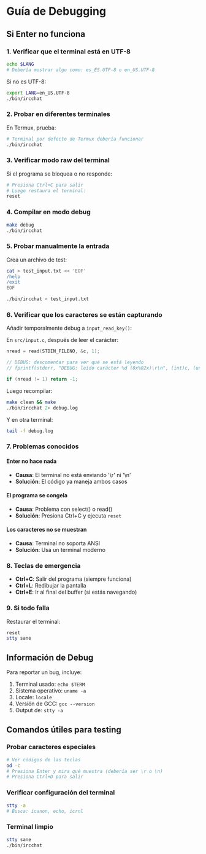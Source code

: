 # Guía de Debugging

## Si Enter no funciona

### 1. Verificar que el terminal está en UTF-8
```bash
echo $LANG
# Debería mostrar algo como: es_ES.UTF-8 o en_US.UTF-8
```

Si no es UTF-8:
```bash
export LANG=en_US.UTF-8
./bin/ircchat
```

### 2. Probar en diferentes terminales

En Termux, prueba:
```bash
# Terminal por defecto de Termux debería funcionar
./bin/ircchat
```

### 3. Verificar modo raw del terminal

Si el programa se bloquea o no responde:
```bash
# Presiona Ctrl+C para salir
# Luego restaura el terminal:
reset
```

### 4. Compilar en modo debug

```bash
make debug
./bin/ircchat
```

### 5. Probar manualmente la entrada

Crea un archivo de test:
```bash
cat > test_input.txt << 'EOF'
/help
/exit
EOF

./bin/ircchat < test_input.txt
```

### 6. Verificar que los caracteres se están capturando

Añadir temporalmente debug a `input_read_key()`:

En `src/input.c`, después de leer el carácter:
```c
nread = read(STDIN_FILENO, &c, 1);

// DEBUG: descomentar para ver qué se está leyendo
// fprintf(stderr, "DEBUG: leído carácter %d (0x%02x)\r\n", (int)c, (unsigned char)c);

if (nread != 1) return -1;
```

Luego recompilar:
```bash
make clean && make
./bin/ircchat 2> debug.log
```

Y en otra terminal:
```bash
tail -f debug.log
```

### 7. Problemas conocidos

#### Enter no hace nada
- **Causa**: El terminal no está enviando '\r' ni '\n'
- **Solución**: El código ya maneja ambos casos

#### El programa se congela
- **Causa**: Problema con select() o read()
- **Solución**: Presiona Ctrl+C y ejecuta `reset`

#### Los caracteres no se muestran
- **Causa**: Terminal no soporta ANSI
- **Solución**: Usa un terminal moderno

### 8. Teclas de emergencia

- **Ctrl+C**: Salir del programa (siempre funciona)
- **Ctrl+L**: Redibujar la pantalla
- **Ctrl+E**: Ir al final del buffer (si estás navegando)

### 9. Si todo falla

Restaurar el terminal:
```bash
reset
stty sane
```

## Información de Debug

Para reportar un bug, incluye:

1. Terminal usado: `echo $TERM`
2. Sistema operativo: `uname -a`
3. Locale: `locale`
4. Versión de GCC: `gcc --version`
5. Output de: `stty -a`

## Comandos útiles para testing

### Probar caracteres especiales
```bash
# Ver códigos de las teclas
od -c
# Presiona Enter y mira qué muestra (debería ser \r o \n)
# Presiona Ctrl+D para salir
```

### Verificar configuración del terminal
```bash
stty -a
# Busca: icanon, echo, icrnl
```

### Terminal limpio
```bash
stty sane
./bin/ircchat
```
